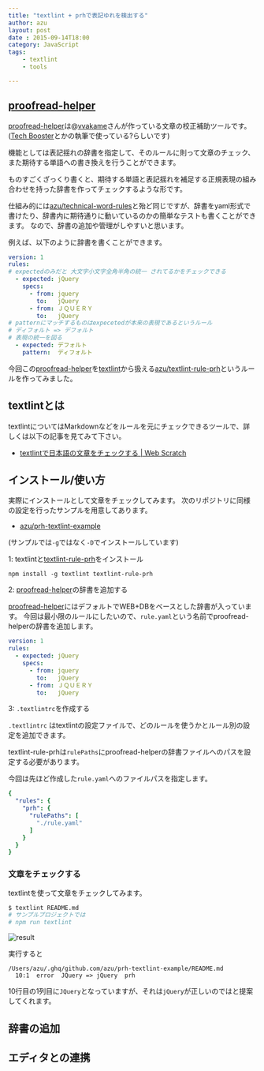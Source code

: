 ```yaml
---
title: "textlint + prhで表記ゆれを検出する"
author: azu
layout: post
date : 2015-09-14T18:00
category: JavaScript
tags:
    - textlint
    - tools

---
```


## [proofread-helper](https://github.com/vvakame/prh "proofread-helper")

[proofread-helper](https://github.com/vvakame/prh "proofread-helper")は@[vvakame](https://github.com/vvakame "vvakame")さんが作っている文章の校正補助ツールです。([Tech Booster](http://techbooster.org/ "Tech Booster")とかの執筆で使っている?らしいです)

機能としては表記揺れの辞書を指定して、そのルールに則って文章のチェック、また期待する単語への書き換えを行うことができます。

ものすごくざっくり書くと、期待する単語と表記揺れを補足する正規表現の組み合わせを持った辞書を作ってチェックするような形です。

仕組み的には[azu/technical-word-rules](https://github.com/azu/technical-word-rules "azu/technical-word-rules")と殆ど同じですが、辞書をyaml形式で書けたり、辞書内に期待通りに動いているのかの簡単なテストも書くことができます。
なので、辞書の追加や管理がしやすいと思います。

例えば、以下のように辞書を書くことができます。

```yaml
version: 1
rules:
# expectedのみだと 大文字小文字全角半角の統一 されてるかをチェックできる
  - expected: jQuery
    specs:
      - from: jquery
        to:   jQuery
      - from: ＪＱＵＥＲＹ
        to:   jQuery
# patternにマッチするものはexpecetedが本来の表現であるというルール
# ディフォルト => デフォルト
# 表現の統一を図る
  - expected: デフォルト
    pattern:  ディフォルト
```

今回この[proofread-helper](https://github.com/vvakame/prh "proofread-helper")を[textlint](https://github.com/azu/textlint "textlint")から扱える[azu/textlint-rule-prh](https://github.com/azu/textlint-rule-prh "azu/textlint-rule-prh")というルールを作ってみました。

## textlintとは

textlintについてはMarkdownなどをルールを元にチェックできるツールで、詳しくは以下の記事を見てみて下さい。

- [textlintで日本語の文章をチェックする | Web Scratch](http://efcl.info/2015/09/10/introduce-textlint/ "textlintで日本語の文章をチェックする | Web Scratch")

## インストール/使い方

実際にインストールとして文章をチェックしてみます。
次のリポジトリに同様の設定を行ったサンプルを用意してあります。

- [azu/prh-textlint-example](https://github.com/azu/prh-textlint-example "azu/prh-textlint-example")

(サンプルでは`-g`ではなく`-D`でインストールしています)


1: textlintと[textlint-rule-prh](https://github.com/azu/textlint-rule-prh)をインストール

```
npm install -g textlint textlint-rule-prh
```

2: [proofread-helper](https://github.com/vvakame/prh "proofread-helper")の辞書を追加する

[proofread-helper](https://github.com/vvakame/prh "proofread-helper")にはデフォルトでWEB+DBをベースとした辞書が入っています。
今回は最小限のルールにしたいので、`rule.yaml`という名前でproofread-helperの辞書を追加します。

```yaml
version: 1
rules:
  - expected: jQuery
    specs:
      - from: jquery
        to:   jQuery
      - from: ＪＱＵＥＲＹ
        to:   jQuery
```

3: `.textlintrc`を作成する

`.textlintrc` はtextlintの設定ファイルで、どのルールを使うかとルール別の設定を追加できます。

textlint-rule-prhは`rulePaths`にproofread-helperの辞書ファイルへのパスを設定する必要があります。

今回は先ほど作成した`rule.yaml`へのファイルパスを指定します。

```yaml
{
  "rules": {
    "prh": {
      "rulePaths": [
        "./rule.yaml"
      ]
    }
  }
}
```

### 文章をチェックする

textlintを使って文章をチェックしてみます。

```sh
$ textlint README.md
# サンプルプロジェクトでは
# npm run textlint
```

![result](https://monosnap.com/file/aBHagUloZiFYAshaagbYbIXVVonnAl.png)

実行すると

```
/Users/azu/.ghq/github.com/azu/prh-textlint-example/README.md
  10:1  error  JQuery => jQuery  prh
```

10行目の1列目に`JQuery`となっていますが、それは`jQuery`が正しいのではと提案してくれます。


## 辞書の追加

## エディタとの連携

